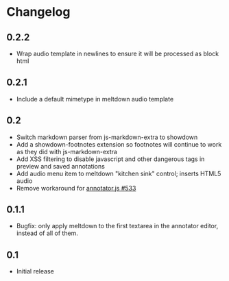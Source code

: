 # Changelog

## 0.2.2

* Wrap audio template in newlines to ensure it will be processed as block html

## 0.2.1

* Include a default mimetype in meltdown audio template

## 0.2

* Switch markdown parser from js-markdown-extra to showdown
* Add a showdown-footnotes extension so footnotes will continue to work as they did with js-markdown-extra
* Add XSS filtering to disable javascript and other dangerous tags in preview and saved annotations
* Add audio menu item to meltdown "kitchen sink" control; inserts HTML5 audio
* Remove workaround for  [annotator.js #533](https://github.com/openannotation/annotator/pull/533)

## 0.1.1
* Bugfix: only apply meltdown to the first textarea in the annotator editor, instead of all of them.

## 0.1
* Initial release
